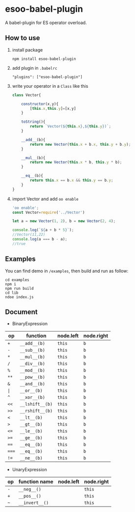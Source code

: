 # esoo-babel-plugin

A babel-plugin for ES operator overload. 


## How to use

1. install package
    ```
    npm install esoo-babel-plugin
    ```
2. add plugin in `.babelrc`
    ```
    "plugins": ["esoo-babel-plugin"]
    ```
3. write your operator in a `Class` like this
    ```js
    class Vector{

        constructor(x,y){
            [this.x,this.y]=[x,y]
        }

        toString(){
            return `Vector(${this.x},${this.y})`;
        }

        __add__(b){
            return new Vector(this.x + b.x, this.y + b.y);
        }

        __mul__(b){
            return new Vector(this.x * b, this.y * b);
        }

        __eq__(b){
            return this.x == b.x && this.y == b.y;
        }
    }
    ```
4. import Vector and add `oo enable`
    ```js
    'oo enable';
    const Vector=require('../Vector')

    let a = new Vector(1, 2), b = new Vector(2, 4);

    console.log(`${a + b * 5}`);
    //Vector(11,22)
    console.log(a === b - a);
    //true
    ```
## Examples

You can find demo in `/examples`, then build and run as follow:

```
cd examples
npm i
npm run build
cd lib
ndoe index.js
```

## Document

- BinaryExpression

|op| function | node.left|node.right|
|-|-|-|-|
|`+`| `__add__(b)`|`this`|`b`|
|`-`| `__sub__(b)`|`this`|`b`|
|`*`| `__mul__(b)`|`this`|`b`|
|`/`| `__div__(b)`|`this`|`b`|
|`%`| `__mod__(b)`|`this`|`b`|
|`**`| `__pow__(b)`|`this`|`b`|
|`&`| `__and__(b)`|`this`|`b`|
|`\|`| `__or__(b)`|`this`|`b`|
|`^`| `__xor__(b)`|`this`|`b`|
|`<<`| `__lshift__(b)`|`this`|`b`|
|`>>`| `__rshift__(b)`|`this`|`b`|
|`<`| `__lt__(b)`|`this`|`b`|
|`>`| `__gt__(b)`|`this`|`b`|
|`<=`| `__le__(b)`|`this`|`b`|
|`>=`| `__ge__(b)`|`this`|`b`|
|`==`| `__eq__(b)`|`this`|`b`|
|`===`| `__eq__(b)`|`this`|`b`|
|`!=`| `__ne__(b)`|`this`|`b`|

- UnaryExpression

|op| function name|node.left|node.right|
|-|-|-|-|
|`-`| `__neg__()`||`this`|
|`+`| `__pos__()`||`this`|
|`~`| `__invert__()`||`this`|